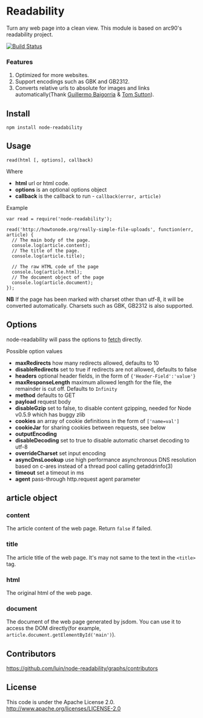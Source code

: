 # Readability

Turn any web page into a clean view. This module is based on arc90's readability project.

[![Build Status](https://travis-ci.org/luin/node-readability.png?branch=master)](https://travis-ci.org/luin/node-readability)

### Features
1. Optimized for more websites.
2. Support encodings such as GBK and GB2312.
3. Converts relative urls to absolute for images and links automatically(Thank [Guillermo Baigorria](https://github.com/gbaygon) & [Tom Sutton](https://github.com/tomsutton1984)).

## Install

    npm install node-readability

## Usage

`read(html [, options], callback)`

Where

  * **html** url or html code.
  * **options** is an optional options object
  * **callback** is the callback to run - `callback(error, article)`

Example

    var read = require('node-readability');

    read('http://howtonode.org/really-simple-file-uploads', function(err, article) {
      // The main body of the page.
      console.log(article.content);
      // The title of the page.
      console.log(article.title);

      // The raw HTML code of the page
      console.log(article.html);
      // The document object of the page
      console.log(article.document);
    });

**NB** If the page has been marked with charset other than utf-8, it will be converted automatically. Charsets such as GBK, GB2312 is also supported.

## Options

node-readability will pass the options to [fetch](https://github.com/andris9/fetch) directly.

Possible option values

 * **maxRedirects** how many redirects allowed, defaults to 10
 * **disableRedirects** set to true if redirects are not allowed, defaults to false
 * **headers** optional header fields, in the form of `{'Header-Field':'value'}`
 * **maxResponseLength** maximum allowed length for the file, the remainder is cut off. Defaults to `Infinity`
 * **method** defaults to GET
 * **payload** request body
 * **disableGzip** set to false, to disable content gzipping, needed for Node v0.5.9 which has buggy zlib
 * **cookies** an array of cookie definitions in the form of `['name=val']`
 * **cookieJar** for sharing cookies between requests, see below
 * **outputEncoding**
 * **disableDecoding** set to true to disable automatic charset decoding to utf-8
 * **overrideCharset** set input encoding
 * **asyncDnsLoookup** use high performance asynchronous DNS resolution based on c-ares instead of a thread pool calling getaddrinfo(3)
 * **timeout** set a timeout in ms
 * **agent** pass-through http.request agent parameter

## article object

### content

The article content of the web page. Return `false` if failed.

### title

The article title of the web page. It's may not same to the text in the `<title>` tag.

### html

The original html of the web page.

### document

The document of the web page generated by jsdom. You can use it to access the DOM directly(for example, `article.document.getElementById('main')`).

## Contributors

https://github.com/luin/node-readability/graphs/contributors

## License

This code is under the Apache License 2.0.  http://www.apache.org/licenses/LICENSE-2.0
